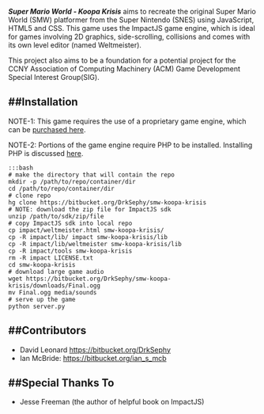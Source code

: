 ***Super Mario World - Koopa Krisis*** aims to recreate the original
Super Mario World (SMW) platformer from the Super Nintendo (SNES) using
JavaScript, HTML5 and CSS. This game uses the ImpactJS game engine,
which is ideal for games involving 2D graphics, side-scrolling, 
collisions and comes with its own level editor (named Weltmeister). 

This project also aims to be a foundation for a potential project 
for the CCNY Association of Computing Machinery (ACM) Game Development
Special Interest Group(SIG). 

##Installation
----
NOTE-1: This game requires the use of a proprietary game engine, which
can be [purchased here](http://impactjs.com/buy-impact/).

NOTE-2: Portions of the game engine require PHP to be installed.
Installing PHP is discussed [here](https://bitbucket.org/DrkSephy/smw-koopa-krisis/wiki/PHP%20Installation).

    :::bash
    # make the directory that will contain the repo
    mkdir -p /path/to/repo/container/dir
    cd /path/to/repo/container/dir
	# clone repo
    hg clone https://bitbucket.org/DrkSephy/smw-koopa-krisis
    # NOTE: download the zip file for ImpactJS sdk 
    unzip /path/to/sdk/zip/file
	# copy ImpactJS sdk into local repo
    cp impact/weltmeister.html smw-koopa-krisis/
    cp -R impact/lib/ impact smw-koopa-krisis/lib
    cp -R impact/lib/weltmeister smw-koopa-krisis/lib
    cp -R impact/tools smw-koopa-krisis
    rm -R impact LICENSE.txt
	cd smw-koopa-krisis
	# download large game audio
	wget https://bitbucket.org/DrkSephy/smw-koopa-krisis/downloads/Final.ogg
	mv Final.ogg media/sounds
	# serve up the game
	python server.py

##Contributors
----
* David Leonard <https://bitbucket.org/DrkSephy>
* Ian McBride: <https://bitbucket.org/ian_s_mcb>

##Special Thanks To
----
* Jesse Freeman (the author of helpful book on ImpactJS)
